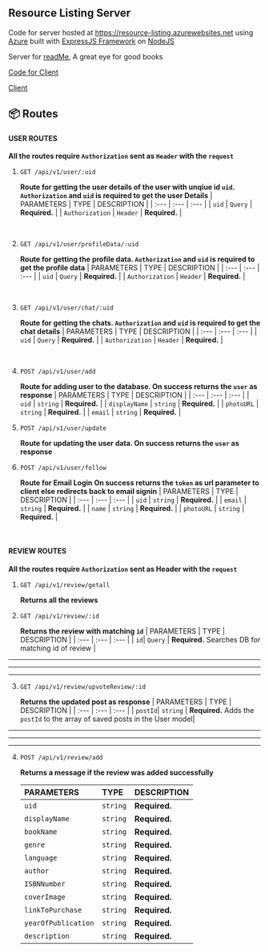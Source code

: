 ## Resource Listing Server

<p>Code for server hosted at <a href="https://localhost:5000" target="_blank">https://resource-listing.azurewebsites.net</a> using <a href="https://azure.microsoft.com/" target="_blank">Azure</a> built with <a href="https://expressjs.com/" target="_blank">ExpressJS Framework</a> on <a href="https://nodejs.org/en/" target="_blank">NodeJS<a/></p>

<p>Server for <a href="https://resourcelisting.netlify.app" target="_blank">readMe</a>, A great eye for good books </p>

<p><a href="https://github.com/No-det/ReadME/tree/main/client" target="_blank" >Code for Client</a></p>
<p><a href="https://localhost:3000" target="_blank">Client</a></p>
   
## 📦 Routes

#### USER ROUTES

**All the routes require `Authorization` sent as `Header` with the `request`**

1.  ```http
    GET /api/v1/user/:uid
    ```

    **Route for getting the user details of the user with unqiue id `uid`. `Authorization` and `uid` is required to get the user Details**
    | PARAMETERS | TYPE | DESCRIPTION |
    | :--- | :--- | :--- |
    | `uid` | `Query` | **Required.** |
    | `Authorization` | `Header` | **Required.** |

    <br/>

2.  ```http
    GET /api/v1/user/profileData/:uid
    ```

    **Route for getting the profile data. `Authorization` and `uid` is required to get the profile data**
    | PARAMETERS | TYPE | DESCRIPTION |
    | :--- | :--- | :--- |
    | `uid` | `Query` | **Required.** |
    | `Authorization` | `Header` | **Required.** |

    <br/>

3.  ```http
    GET /api/v1/user/chat/:uid
    ```

    **Route for getting the chats. `Authorization` and `uid` is required to get the chat details**
    | PARAMETERS | TYPE | DESCRIPTION |
    | :--- | :--- | :--- |
    | `uid` | `Query` | **Required.** |
    | `Authorization` | `Header` | **Required.** |

    <br/>

4.  ```http
    POST /api/v1/user/add
    ```

    **Route for adding user to the database. On success returns the `user` as response**
    | PARAMETERS | TYPE | DESCRIPTION |
    | :--- | :--- | :--- |
    | `uid` | `string` | **Required.** |
    | `displayName` | `string` | **Required.** |
    | `photoURL` | `string` | **Required.** |
    | `email` | `string` | **Required.** |
    <br/>

5.  ```http
    POST /api/v1/user/update
    ```

    **Route for updating the user data. On success returns the `user` as response**
    <br/>

6.  ```http
    POST /api/v1/user/follow
    ```

    **Route for Email Login On success returns the `token` as url parameter to client else redirects back to email signin**
    | PARAMETERS | TYPE | DESCRIPTION |
    | :--- | :--- | :--- |
    | `uid` | `string` | **Required.** |
    | `email` | `string` | **Required.** |
    | `name` | `string` | **Required.** |
    | `photoURL` | `string` | **Required.** |

    <br/>

#### REVIEW ROUTES

**All the routes require `Authorization` sent as Header with the `request`**

1.  ```http
    GET /api/v1/review/getall
    ```

    **Returns all the reviews**

2.  ```http
    GET /api/v1/review/:id
    ```

    **Returns the review with matching `id`**
    | PARAMETERS | TYPE | DESCRIPTION |
    | :--- | :--- | :--- |
    | `id`| `Query` | **Required.** Searches DB for matching id of review |

---

---

---

3.  ```http
    GET /api/v1/review/upvoteReview/:id
    ```

    **Returns the updated post as response**
    | PARAMETERS | TYPE | DESCRIPTION |
    | :--- | :--- | :--- |
    | `postId`| `string` | **Required.** Adds the `postId` to the array of saved posts in the User model|

---

---

---

4.  ```http
    POST /api/v1/review/add
    ```

    **Returns a message if the review was added successfully**

    | PARAMETERS          | TYPE     | DESCRIPTION   |
    | :------------------ | :------- | :------------ |
    | `uid`               | `string` | **Required.** |
    | `displayName`       | `string` | **Required.** |
    | `bookName`          | `string` | **Required.** |
    | `genre`             | `string` | **Required.** |
    | `language`          | `string` | **Required.** |
    | `author`            | `string` | **Required.** |
    | `ISBNNumber`        | `string` | **Required.** |
    | `coverImage`        | `string` | **Required.** |
    | `linkToPurchase`    | `string` | **Required.** |
    | `yearOfPublication` | `string` | **Required.** |
    | `description`       | `string` | **Required.** |

